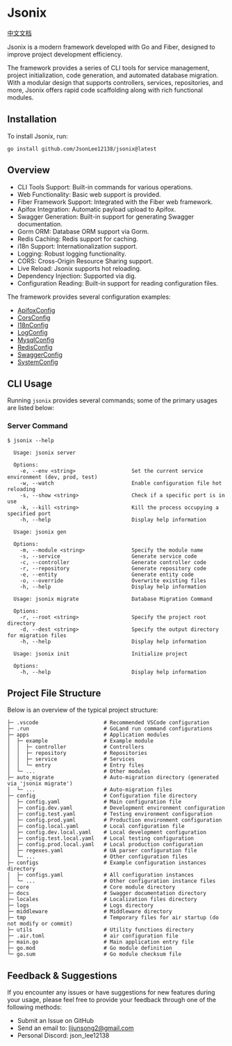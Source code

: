 # Jsonix

[中文文档](https://github.com/JsonLee12138/jsonix/blob/main/README.md)

Jsonix is a modern framework developed with Go and Fiber, designed to improve project development efficiency.

The framework provides a series of CLI tools for service management, project initialization, code generation, and automated database migration. With a modular design that supports controllers, services, repositories, and more, Jsonix offers rapid code scaffolding along with rich functional modules.

## Installation

To install Jsonix, run:

```
go install github.com/JsonLee12138/jsonix@latest
```

## Overview

- CLI Tools Support: Built-in commands for various operations.
- Web Functionality: Basic web support is provided.
- Fiber Framework Support: Integrated with the Fiber web framework.
- Apifox Integration: Automatic payload upload to Apifox.
- Swagger Generation: Built-in support for generating Swagger documentation.
- Gorm ORM: Database ORM support via Gorm.
- Redis Caching: Redis support for caching.
- i18n Support: Internationalization support.
- Logging: Robust logging functionality.
- CORS: Cross-Origin Resource Sharing support.
- Live Reload: Jsonix supports hot reloading.
- Dependency Injection: Supported via dig.
- Configuration Reading: Built-in support for reading configuration files.

The framework provides several configuration examples:
- [ApifoxConfig](https://github.com/JsonLee12138/jsonix/blob/main/pkg/configs/apifox.go)
- [CorsConfig](https://github.com/JsonLee12138/jsonix/blob/main/pkg/configs/cors.go)
- [I18nConfig](https://github.com/JsonLee12138/jsonix/blob/main/pkg/configs/i18n.go)
- [LogConfig](https://github.com/JsonLee12138/jsonix/blob/main/pkg/configs/log.go)
- [MysqlConfig](https://github.com/JsonLee12138/jsonix/blob/main/pkg/configs/mysql.go)
- [RedisConfig](https://github.com/JsonLee12138/jsonix/blob/main/pkg/configs/redis.go)
- [SwaggerConfig](https://github.com/JsonLee12138/jsonix/blob/main/pkg/configs/swagger.go)
- [SystemConfig](https://github.com/JsonLee12138/jsonix/blob/main/pkg/configs/system.go)

## CLI Usage

Running `jsonix` provides several commands; some of the primary usages are listed below:

### Server Command

```
$ jsonix --help

  Usage: jsonix server

  Options:
    -e, --env <string>                  Set the current service environment (dev, prod, test)
    -w, --watch                         Enable configuration file hot reloading
    -s, --show <string>                 Check if a specific port is in use
    -k, --kill <string>                 Kill the process occupying a specified port
    -h, --help                          Display help information

  Usage: jsonix gen

  Options:
    -m, --module <string>               Specify the module name
    -s, --service                       Generate service code
    -c, --controller                    Generate controller code
    -r, --repository                    Generate repository code
    -e, --entity                        Generate entity code
    -o, --override                      Overwrite existing files
    -h, --help                          Display help information

  Usage: jsonix migrate                 Database Migration Command

  Options:
    -r, --root <string>                 Specify the project root directory
    -d, --dest <string>                 Specify the output directory for migration files
    -h, --help                          Display help information

  Usage: jsonix init                    Initialize project

  Options:
    -h, --help                          Display help information
```

## Project File Structure

Below is an overview of the typical project structure:

```
├─ .vscode                     # Recommended VSCode configuration
├─ .run                        # GoLand run command configurations
├─ apps                        # Application modules
│  ├─ example                  # Example module
│  │  ├─ controller            # Controllers
│  │  ├─ repository            # Repositories
│  │  ├─ service               # Services
│  │  └─ entry                 # Entry files
│  └─ ...                      # Other modules
├─ auto_migrate                # Auto-migration directory (generated via 'jsonix migrate')
│  └─ ...                      # Auto-migration files
├─ config                      # Configuration file directory
│  ├─ config.yaml              # Main configuration file
│  ├─ config.dev.yaml          # Development environment configuration
│  ├─ config.test.yaml         # Testing environment configuration
│  ├─ config.prod.yaml         # Production environment configuration
│  ├─ config.local.yaml        # Local configuration file
│  ├─ config.dev.local.yaml    # Local development configuration
│  ├─ config.test.local.yaml   # Local testing configuration
│  ├─ config.prod.local.yaml   # Local production configuration
│  ├─ regexes.yaml             # UA parser configuration file
│  └─ ...                      # Other configuration files
├─ configs                     # Example configuration instances directory
│  ├─ configs.yaml             # All configuration instances
│  └─ ...                      # Other configuration instance files
├─ core                        # Core module directory
├─ docs                        # Swagger documentation directory
├─ locales                     # Localization files directory
├─ logs                        # Logs directory
├─ middleware                  # Middleware directory
├─ tmp                         # Temporary files for air startup (do not modify or commit)
├─ utils                       # Utility functions directory
├─ .air.toml                   # air configuration file
├─ main.go                     # Main application entry file
├─ go.mod                      # Go module definition
└─ go.sum                      # Go module checksum file
```

## Feedback & Suggestions

If you encounter any issues or have suggestions for new features during your usage, please feel free to provide your feedback through one of the following methods:

- Submit an Issue on GitHub
- Send an email to: lijunsong2@gmail.com
- Personal Discord: json_lee12138

